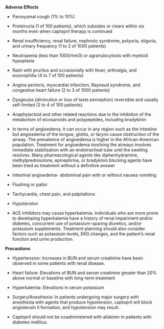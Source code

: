 **Adverse Effects**

- Paroxysmal cough (1% to 10%)

- Proteinuria (1 of 100 patients), which subsides or clears within six months even when captopril therapy is continued

- Renal insufficiency, renal failure, nephrotic syndrome, polyuria, oliguria, and urinary frequency (1 to 2 of 1000 patients)

- Neutropenia (less than 1000/mm3) or agranulocytosis with myeloid hypoplasia

- Rash with pruritus and occasionally with fever, arthralgia, and eosinophilia (4 to 7 of 100 patients)

- Angina pectoris, myocardial infarction, Raynaud syndrome, and congestive heart failure (2 to 3 of 1000 patients)

- Dysgeusia (diminution or loss of taste perception) reversible and usually self-limited (2 to 4 of 100 patients).

- Anaphylactoid and other related reactions due to the inhibition of the metabolism of eicosanoids and polypeptides, including bradykinin

- In terms of angioedema, it can occur in any region such as the intestine but angioedema of the tongue, glottis, or larynx cause obstruction of the airway. The prevalence of angioedema is higher in the African-American population. Treatment for angioedema involving the airways involves immediate stabilization with an endotracheal tube until the swelling resolves. Many pharmacological agents like diphenhydramine, methylprednisolone, epinephrine, or bradykinin blocking agents have been tried as treatment without a definitive answer

- Intestinal angioedema- abdominal pain with or without nausea vomiting

- Flushing or pallor

- Tachycardia, chest pain, and palpitations

- Hypotension

- ACE inhibitors may cause hyperkalemia. Individuals who are more prone to developing hyperkalemia have a history of renal impairment and/or diabetes, concurrent use of potassium-sparing diuretics, and/or potassium supplements. Treatment planning should also consider factors such as potassium levels, EKG changes, and the patient’s renal function and urine production.

**Precautions**

- Hypertension: Increases in BUN and serum creatinine have been observed in some patients with renal disease.

- Heart failure: Elevations of BUN and serum creatinine greater than 20% above normal or baseline with long-term treatment

- Hyperkalemia: Elevations in serum potassium

- Surgery/Anesthesia: In patients undergoing major surgery with anesthesia with agents that produce hypotension, captopril will block angiotensin II formation, and hypotension may result.

- Captopril should not be coadministered with aliskiren in patients with diabetes mellitus.